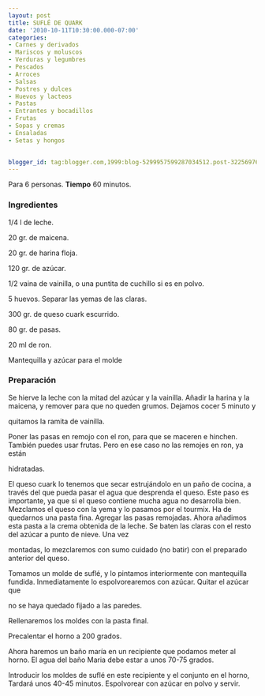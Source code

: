 ```yaml
---
layout: post
title: SUFLÉ DE QUARK
date: '2010-10-11T10:30:00.000-07:00'
categories:
- Carnes y derivados
- Mariscos y moluscos
- Verduras y legumbres
- Pescados
- Arroces
- Salsas
- Postres y dulces
- Huevos y lacteos
- Pastas
- Entrantes y bocadillos
- Frutas
- Sopas y cremas
- Ensaladas
- Setas y hongos
 

blogger_id: tag:blogger.com,1999:blog-5299957599287034512.post-322569768728472935
---
```


Para 6 personas.
<b>Tiempo</b> 60 minutos.

<h3>Ingredientes</h3>

1/4 l de leche.

20 gr. de maicena.

20 gr. de harina floja.

120 gr. de azúcar.

1/2 vaina de vainilla, o una puntita de cuchillo si es en polvo.

5 huevos. Separar las yemas de las claras.

300 gr. de queso cuark escurrido.

80 gr. de pasas.

20 ml de ron.

Mantequilla y azúcar para el molde

<h3>Preparación</h3>

Se hierve la leche con la mitad del azúcar y la vainilla. Añadir la harina y la maicena, y remover para que no queden grumos. Dejamos cocer 5 minuto y

quitamos la ramita de vainilla.

Poner las pasas en remojo con el ron, para que se maceren e hinchen. También puedes usar frutas. Pero en ese caso no las remojes en ron, ya están

hidratadas.

El queso cuark lo tenemos que secar estrujándolo en un paño de cocina, a través del que pueda pasar el agua que desprenda el queso. Este paso es importante, ya que si el queso contiene mucha agua no desarrolla bien. Mezclamos el queso con la yema y lo pasamos por el tourmix. Ha de quedarnos una pasta fina. Agregar las pasas remojadas. Ahora añadimos esta pasta a la crema obtenida de la leche. Se baten las claras con el resto del azúcar a punto de nieve. Una vez

montadas, lo mezclaremos con sumo cuidado (no batir) con el preparado anterior del queso.

Tomamos un molde de suflé, y lo pintamos interiormente con mantequilla fundida. Inmediatamente lo espolvorearemos con azúcar. Quitar el azúcar que

no se haya quedado fijado a las paredes.

Rellenaremos los moldes con la pasta final.

Precalentar el horno a 200 grados.

Ahora haremos un baño maría en un recipiente que podamos meter al horno. El agua del baño Maria debe estar a unos 70-75 grados.

Introducir los moldes de suflé en este recipiente y el conjunto en el horno, Tardará unos 40-45 minutos. Espolvorear con azúcar en polvo y servir.

